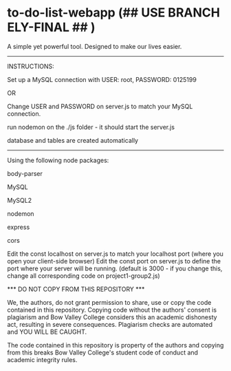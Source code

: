 # to-do-list-webapp  (##  USE BRANCH   ELY-FINAL   ## )
A simple yet powerful tool. Designed to make our lives easier.

_____________________________________________________________________________
INSTRUCTIONS:

Set up a MySQL connection with USER: root, PASSWORD: 0125199

OR

Change USER and PASSWORD on server.js to match your MySQL connection.

run nodemon on the ./js folder - it should start the server.js

database and tables are created automatically

_____________________________________________________________________________
Using the following node packages:

body-parser

MySQL

MySQL2

nodemon

express

cors


Edit the const localhost on server.js to match your localhost port (where you open your client-side browser)
Edit the const port on server.js to define the port where your server will be running. (default is 3000 - if you change this, change all corresponding code on project1-group2.js)


*** DO NOT COPY FROM THIS REPOSITORY ***

We, the authors, do not grant permission to share, use or copy the code contained in this repository. Copying code without the authors' consent is plagiarism and Bow Valley College considers this an academic dishonesty act, resulting in severe consequences. Plagiarism checks are automated and YOU WILL BE CAUGHT.

The code contained in this repository is property of the authors and copying from this breaks Bow Valley College's student code of conduct and academic integrity rules.
